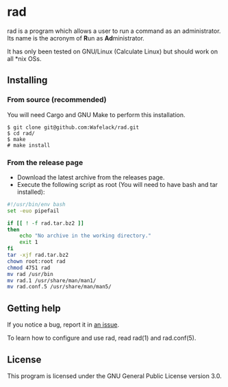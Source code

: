 # rad

rad is a program which allows a user to run a command as an administrator.
Its name is the acronym of **R**un as **Ad**ministrator.

It has only been tested on GNU/Linux (Calculate Linux) but should work on all \*nix OSs.

## Installing

### From source (recommended)

You will need Cargo and GNU Make to perform this installation.

```
$ git clone git@github.com:Wafelack/rad.git
$ cd rad/
$ make
# make install
```

### From the release page

* Download the latest archive from the releases page.
* Execute the following script as root (You will need to have bash and tar installed):

```bash
#!/usr/bin/env bash
set -euo pipefail

if [[ ! -f rad.tar.bz2 ]]
then
	echo "No archive in the working directory."
	exit 1
fi
tar -xjf rad.tar.bz2
chown root:root rad
chmod 4751 rad
mv rad /usr/bin
mv rad.1 /usr/share/man/man1/
mv rad.conf.5 /usr/share/man/man5/
```

## Getting help

If you notice a bug, report it in [an issue](https://github.com/wafelack/rad/issues/new).

To learn how to configure and use rad, read rad(1) and rad.conf(5).

## License

This program is licensed under the GNU General Public License version 3.0.
